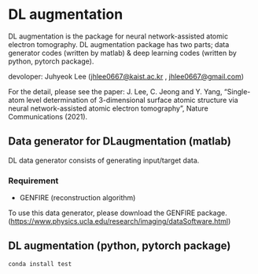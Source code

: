 # DL augmentation

DL augmentation is the package for neural network-assisted atomic electron tomography.
DL augmentation package has two parts; data generator codes (written by matlab) & deep learning codes (written by python, pytorch package).

devoloper: Juhyeok Lee (jhlee0667@kaist.ac.kr , jhlee0667@gmail.com)

For the detail, please see the paper: J. Lee, C. Jeong and Y. Yang, “Single-atom level determination of 3-dimensional surface atomic structure via neural network-assisted atomic electron tomography”, Nature Communications (2021).




## Data generator for DLaugmentation (matlab)
DL data generator consists of generating input/target data.

### **Requirement**
- GENFIRE (reconstruction algorithm)

To use this data generator, please download the GENFIRE package.
(https://www.physics.ucla.edu/research/imaging/dataSoftware.html)



## DL augmentation (python, pytorch package)


```
conda install test
```
